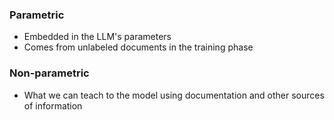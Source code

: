 ### Parametric
* Embedded in the LLM's parameters
* Comes from unlabeled documents in the training phase
### Non-parametric
* What we can teach to the model using documentation and other sources of information